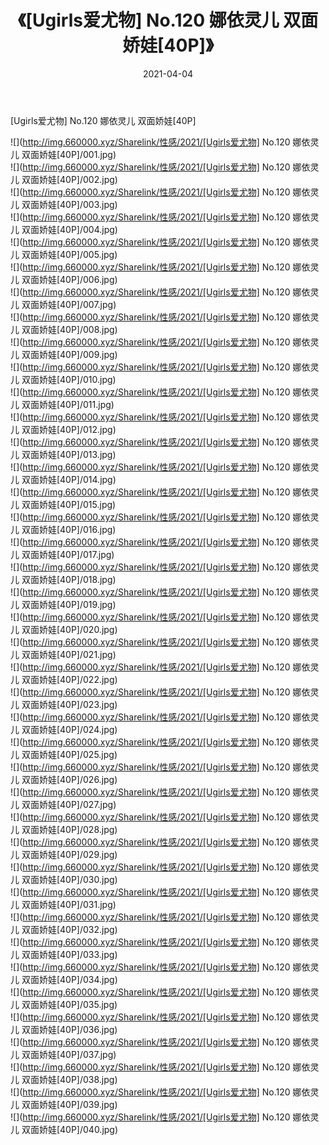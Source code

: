 ﻿---
layout: post
title:  《[Ugirls爱尤物] No.120 娜依灵儿 双面娇娃[40P]》
date:   2021-04-04
img: http://img.660000.xyz/Sharelink/性感/2021/[Ugirls爱尤物] No.120 娜依灵儿 双面娇娃[40P]/000.jpg
categories: [美女, 清纯, 唯美]
---

[Ugirls爱尤物] No.120 娜依灵儿 双面娇娃[40P]

  ![](http://img.660000.xyz/Sharelink/性感/2021/[Ugirls爱尤物] No.120 娜依灵儿 双面娇娃[40P]/001.jpg) <br> ![](http://img.660000.xyz/Sharelink/性感/2021/[Ugirls爱尤物] No.120 娜依灵儿 双面娇娃[40P]/002.jpg) <br> ![](http://img.660000.xyz/Sharelink/性感/2021/[Ugirls爱尤物] No.120 娜依灵儿 双面娇娃[40P]/003.jpg) <br> ![](http://img.660000.xyz/Sharelink/性感/2021/[Ugirls爱尤物] No.120 娜依灵儿 双面娇娃[40P]/004.jpg) <br> ![](http://img.660000.xyz/Sharelink/性感/2021/[Ugirls爱尤物] No.120 娜依灵儿 双面娇娃[40P]/005.jpg) <br> ![](http://img.660000.xyz/Sharelink/性感/2021/[Ugirls爱尤物] No.120 娜依灵儿 双面娇娃[40P]/006.jpg) <br> ![](http://img.660000.xyz/Sharelink/性感/2021/[Ugirls爱尤物] No.120 娜依灵儿 双面娇娃[40P]/007.jpg) <br> ![](http://img.660000.xyz/Sharelink/性感/2021/[Ugirls爱尤物] No.120 娜依灵儿 双面娇娃[40P]/008.jpg) <br> ![](http://img.660000.xyz/Sharelink/性感/2021/[Ugirls爱尤物] No.120 娜依灵儿 双面娇娃[40P]/009.jpg) <br> ![](http://img.660000.xyz/Sharelink/性感/2021/[Ugirls爱尤物] No.120 娜依灵儿 双面娇娃[40P]/010.jpg) <br> ![](http://img.660000.xyz/Sharelink/性感/2021/[Ugirls爱尤物] No.120 娜依灵儿 双面娇娃[40P]/011.jpg) <br> ![](http://img.660000.xyz/Sharelink/性感/2021/[Ugirls爱尤物] No.120 娜依灵儿 双面娇娃[40P]/012.jpg) <br> ![](http://img.660000.xyz/Sharelink/性感/2021/[Ugirls爱尤物] No.120 娜依灵儿 双面娇娃[40P]/013.jpg) <br> ![](http://img.660000.xyz/Sharelink/性感/2021/[Ugirls爱尤物] No.120 娜依灵儿 双面娇娃[40P]/014.jpg) <br> ![](http://img.660000.xyz/Sharelink/性感/2021/[Ugirls爱尤物] No.120 娜依灵儿 双面娇娃[40P]/015.jpg) <br> ![](http://img.660000.xyz/Sharelink/性感/2021/[Ugirls爱尤物] No.120 娜依灵儿 双面娇娃[40P]/016.jpg) <br> ![](http://img.660000.xyz/Sharelink/性感/2021/[Ugirls爱尤物] No.120 娜依灵儿 双面娇娃[40P]/017.jpg) <br> ![](http://img.660000.xyz/Sharelink/性感/2021/[Ugirls爱尤物] No.120 娜依灵儿 双面娇娃[40P]/018.jpg) <br> ![](http://img.660000.xyz/Sharelink/性感/2021/[Ugirls爱尤物] No.120 娜依灵儿 双面娇娃[40P]/019.jpg) <br> ![](http://img.660000.xyz/Sharelink/性感/2021/[Ugirls爱尤物] No.120 娜依灵儿 双面娇娃[40P]/020.jpg) <br> ![](http://img.660000.xyz/Sharelink/性感/2021/[Ugirls爱尤物] No.120 娜依灵儿 双面娇娃[40P]/021.jpg) <br> ![](http://img.660000.xyz/Sharelink/性感/2021/[Ugirls爱尤物] No.120 娜依灵儿 双面娇娃[40P]/022.jpg) <br> ![](http://img.660000.xyz/Sharelink/性感/2021/[Ugirls爱尤物] No.120 娜依灵儿 双面娇娃[40P]/023.jpg) <br> ![](http://img.660000.xyz/Sharelink/性感/2021/[Ugirls爱尤物] No.120 娜依灵儿 双面娇娃[40P]/024.jpg) <br> ![](http://img.660000.xyz/Sharelink/性感/2021/[Ugirls爱尤物] No.120 娜依灵儿 双面娇娃[40P]/025.jpg) <br> ![](http://img.660000.xyz/Sharelink/性感/2021/[Ugirls爱尤物] No.120 娜依灵儿 双面娇娃[40P]/026.jpg) <br> ![](http://img.660000.xyz/Sharelink/性感/2021/[Ugirls爱尤物] No.120 娜依灵儿 双面娇娃[40P]/027.jpg) <br> ![](http://img.660000.xyz/Sharelink/性感/2021/[Ugirls爱尤物] No.120 娜依灵儿 双面娇娃[40P]/028.jpg) <br> ![](http://img.660000.xyz/Sharelink/性感/2021/[Ugirls爱尤物] No.120 娜依灵儿 双面娇娃[40P]/029.jpg) <br> ![](http://img.660000.xyz/Sharelink/性感/2021/[Ugirls爱尤物] No.120 娜依灵儿 双面娇娃[40P]/030.jpg) <br> ![](http://img.660000.xyz/Sharelink/性感/2021/[Ugirls爱尤物] No.120 娜依灵儿 双面娇娃[40P]/031.jpg) <br> ![](http://img.660000.xyz/Sharelink/性感/2021/[Ugirls爱尤物] No.120 娜依灵儿 双面娇娃[40P]/032.jpg) <br> ![](http://img.660000.xyz/Sharelink/性感/2021/[Ugirls爱尤物] No.120 娜依灵儿 双面娇娃[40P]/033.jpg) <br> ![](http://img.660000.xyz/Sharelink/性感/2021/[Ugirls爱尤物] No.120 娜依灵儿 双面娇娃[40P]/034.jpg) <br> ![](http://img.660000.xyz/Sharelink/性感/2021/[Ugirls爱尤物] No.120 娜依灵儿 双面娇娃[40P]/035.jpg) <br> ![](http://img.660000.xyz/Sharelink/性感/2021/[Ugirls爱尤物] No.120 娜依灵儿 双面娇娃[40P]/036.jpg) <br> ![](http://img.660000.xyz/Sharelink/性感/2021/[Ugirls爱尤物] No.120 娜依灵儿 双面娇娃[40P]/037.jpg) <br> ![](http://img.660000.xyz/Sharelink/性感/2021/[Ugirls爱尤物] No.120 娜依灵儿 双面娇娃[40P]/038.jpg) <br> ![](http://img.660000.xyz/Sharelink/性感/2021/[Ugirls爱尤物] No.120 娜依灵儿 双面娇娃[40P]/039.jpg) <br> ![](http://img.660000.xyz/Sharelink/性感/2021/[Ugirls爱尤物] No.120 娜依灵儿 双面娇娃[40P]/040.jpg) <br>